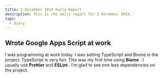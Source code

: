 ```yaml
---
title: 3 December 2024 Daily Report
description: This is the daily report for 3 December 2024.
tags:
  - Diary
---
```


## Wrote Google Apps Script at work

I was programming at work today.
I was setting TypeScript and Biome in the project.
TypeScript is very fun.
This was my first time using **Biome** .
I usually use **Prettier** and **ESLint** .
I'm glad to see one less dependencies on the project.
